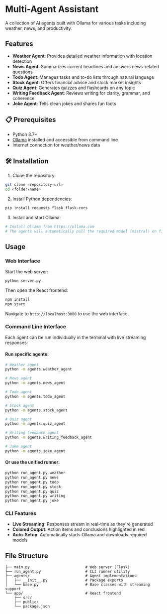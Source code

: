 # Multi-Agent Assistant

A collection of AI agents built with Ollama for various tasks including weather, news, and productivity.

## Features

- **Weather Agent**: Provides detailed weather information with location detection
- **News Agent**: Summarizes current headlines and answers news-related questions
- **Todo Agent**: Manages tasks and to-do lists through natural language
- **Stock Agent**: Offers financial advice and stock market insights
- **Quiz Agent**: Generates quizzes and flashcards on any topic
- **Writing Feedback Agent**: Reviews writing for clarity, grammar, and coherence
- **Joke Agent**: Tells clean jokes and shares fun facts

## 📋 Prerequisites

- Python 3.7+
- [Ollama](https://ollama.com) installed and accessible from command line
- Internet connection for weather/news data

## 🛠️ Installation

1. Clone the repository:
```bash
git clone <repository-url>
cd <folder-name>
```

2. Install Python dependencies:
```bash
pip install requests flask flask-cors
```

3. Install and start Ollama:
```bash
# Install Ollama from https://ollama.com
# The agents will automatically pull the required model (mistral) on first run
```

## Usage

### Web Interface

Start the web server:
```bash
python server.py
```

Then open the React frontend:
```bash
npm install
npm start
```

Navigate to `http://localhost:3000` to use the web interface.

### Command Line Interface

Each agent can be run individually in the terminal with live streaming responses:

#### Run specific agents:
```bash
# Weather agent
python -m agents.weather_agent

# News agent  
python -m agents.news_agent

# Todo agent
python -m agents.todo_agent

# Stock agent
python -m agents.stock_agent

# Quiz agent
python -m agents.quiz_agent

# Writing feedback agent
python -m agents.writing_feedback_agent

# Joke agent
python -m agents.joke_agent
```

#### Or use the unified runner:
```bash
python run_agent.py weather
python run_agent.py news
python run_agent.py todo
python run_agent.py stock
python run_agent.py quiz
python run_agent.py writing
python run_agent.py joke
```

### CLI Features

- **Live Streaming**: Responses stream in real-time as they're generated
- **Colored Output**: Action items and conclusions highlighted in red
- **Auto-Setup**: Automatically starts Ollama and downloads required models

## File Structure
```
├── main.py                         # Web server (Flask)
├── run_agent.py                    # CLI runner utility
├── agents/                         # Agent implementations
│   ├── __init__.py                 # Package exports  
│   └── base.py                     # Base classes with streaming support
└── app/                            # React frontend
    ├── src/
    ├── public/
    └── package.json
```
